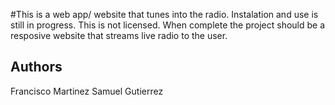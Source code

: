 #This is a web app/ website that tunes into the radio. Instalation and use is still in progress. This is not licensed. When complete the project should be a resposive website that streams live radio to the user. 

Authors
-----------------------------------------
Francisco Martinez
Samuel Gutierrez
